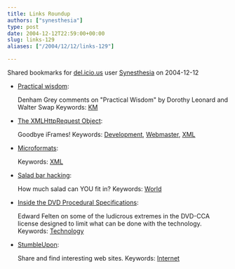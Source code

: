 ```yaml
---
title: Links Roundup
authors: ["synesthesia"]
type: post
date: 2004-12-12T22:59:00+00:00
slug: links-129 
aliases: ["/2004/12/12/links-129"]

---
```

Shared bookmarks for [del.icio.us][1] user  [Synesthesia][2] on 2004-12-12

  * [Practical wisdom][3]:
  
    Denham Grey comments on "Practical Wisdom" by Dorothy Leonard and Walter Swap Keywords: [KM][4]
  * [The XMLHttpRequest Object][5]:
  
    Goodbye iFrames! Keywords: [Development][6], [Webmaster][7], [XML][8]
  * [Microformats][9]:
   
    Keywords: [XML][8]
  * [Salad bar hacking][10]:
  
    How much salad can YOU fit in? Keywords: [World][11]
  * [Inside the DVD Procedural Specifications][12]:
  
    Edward Felten on some of the ludicrous extremes in the DVD-CCA license designed to limit what can be done with the technology. Keywords: [Technology][13]
  * [StumbleUpon][14]:
  
    Share and find interesting web sites. Keywords: [Internet][15]

 [1]: https://del.icio.us/
 [2]: https://del.icio.us/synesthesia
 [3]: https://denham.typepad.com/km/2004/12/practical_wisdo.html "https://denham.typepad.com/km/2004/12/practical_wisdo.html"
 [4]: https://del.icio.us/synesthesia/KM
 [5]: https://developer.apple.com/internet/webcontent/xmlhttpreq.html "https://developer.apple.com/internet/webcontent/xmlhttpreq.html"
 [6]: https://del.icio.us/synesthesia/Development
 [7]: https://del.icio.us/synesthesia/Webmaster
 [8]: https://del.icio.us/synesthesia/XML
 [9]: https://ifindkarma.typepad.com/relax/2004/12/microformats.html "https://ifindkarma.typepad.com/relax/2004/12/microformats.html"
 [10]: https://www.boingboing.net/2004/12/10/salad_bar_hacking.html "https://www.boingboing.net/2004/12/10/salad_bar_hacking.html"
 [11]: https://del.icio.us/synesthesia/World
 [12]: https://www.freedom-to-tinker.com/archives/000735.html "https://www.freedom-to-tinker.com/archives/000735.html"
 [13]: https://del.icio.us/synesthesia/Technology
 [14]: https://www.stumbleupon.com/ "https://www.stumbleupon.com/"
 [15]: https://del.icio.us/synesthesia/Internet